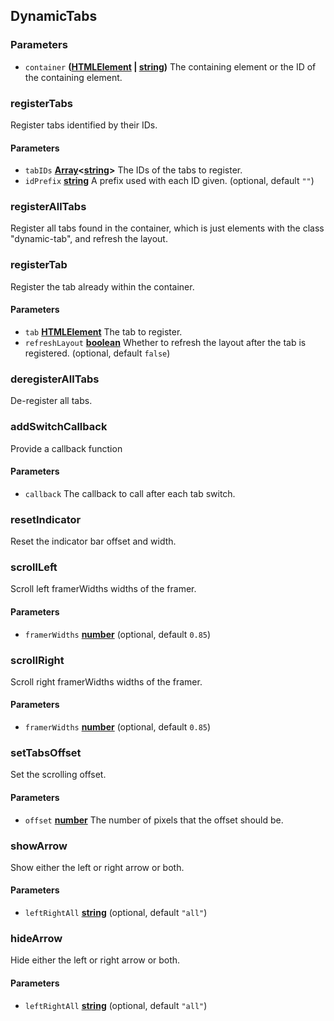 <!-- Generated by documentation.js. Update this documentation by updating the source code. -->

## DynamicTabs

### Parameters

-   `container` **([HTMLElement][1] \| [string][2])** The containing element or the ID of the containing element.

### registerTabs

Register tabs identified by their IDs.

#### Parameters

-   `tabIDs` **[Array][3]&lt;[string][2]>** The IDs of the tabs to register.
-   `idPrefix` **[string][2]** A prefix used with each ID given. (optional, default `""`)

### registerAllTabs

Register all tabs found in the container, which is just elements with the class "dynamic-tab", and refresh the layout.

### registerTab

Register the tab already within the container.

#### Parameters

-   `tab` **[HTMLElement][1]** The tab to register.
-   `refreshLayout` **[boolean][4]** Whether to refresh the layout after the tab is registered. (optional, default `false`)

### deregisterAllTabs

De-register all tabs.

### addSwitchCallback

Provide a callback function

#### Parameters

-   `callback`  The callback to call after each tab switch.

### resetIndicator

Reset the indicator bar offset and width.

### scrollLeft

Scroll left framerWidths widths of the framer.

#### Parameters

-   `framerWidths` **[number][5]**  (optional, default `0.85`)

### scrollRight

Scroll right framerWidths widths of the framer.

#### Parameters

-   `framerWidths` **[number][5]**  (optional, default `0.85`)

### setTabsOffset

Set the scrolling offset.

#### Parameters

-   `offset` **[number][5]** The number of pixels that the offset should be.

### showArrow

Show either the left or right arrow or both.

#### Parameters

-   `leftRightAll` **[string][2]**  (optional, default `"all"`)

### hideArrow

Hide either the left or right arrow or both.

#### Parameters

-   `leftRightAll` **[string][2]**  (optional, default `"all"`)

[1]: https://developer.mozilla.org/docs/Web/HTML/Element

[2]: https://developer.mozilla.org/docs/Web/JavaScript/Reference/Global_Objects/String

[3]: https://developer.mozilla.org/docs/Web/JavaScript/Reference/Global_Objects/Array

[4]: https://developer.mozilla.org/docs/Web/JavaScript/Reference/Global_Objects/Boolean

[5]: https://developer.mozilla.org/docs/Web/JavaScript/Reference/Global_Objects/Number
